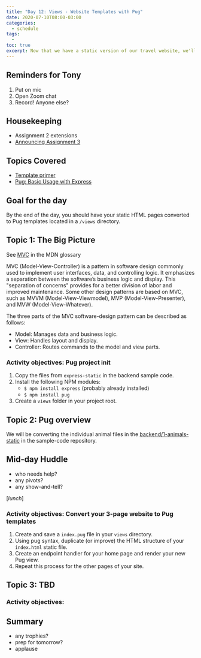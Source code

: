 ```yaml
---
title: "Day 12: Views - Website Templates with Pug"
date: 2020-07-10T08:00-03:00
categories:
  - schedule
tags:
  - 
toc: true
excerpt: Now that we have a static version of our travel website, we'll convert the static HTML files into templates.
---
```

## Reminders for Tony
1. Put on mic
2. Open Zoom chat
3. Record! Anyone else?

## Housekeeping
- Assignment 2 extensions
- [Announcing Assignment 3](https://github.com/cprg210/assignments/tree/master/assignment-3)

## Topics Covered
- [Template primer](https://developer.mozilla.org/en-US/docs/Learn/Server-side/Express_Nodejs/Displaying_data/Template_primer)
- [Pug: Basic Usage with Express](https://expressjs.com/en/guide/using-template-engines.html)

## Goal for the day
By the end of the day, you should have your static HTML pages converted to Pug templates located in a `/views` directory.

## Topic 1: The Big Picture
See [MVC](https://developer.mozilla.org/en-US/docs/Glossary/MVC) in the MDN glossary

MVC (Model-View-Controller) is a pattern in software design commonly used to implement user interfaces, data, and controlling logic. It emphasizes a separation between the software’s business logic and display. This "separation of concerns" provides for a better division of labor and improved maintenance. Some other design patterns are based on MVC, such as MVVM (Model-View-Viewmodel), MVP (Model-View-Presenter), and MVW (Model-View-Whatever).

The three parts of the MVC software-design pattern can be described as follows:

- Model: Manages data and business logic.
- View: Handles layout and display.
- Controller: Routes commands to the model and view parts.

### Activity objectives: Pug project init
1. Copy the files from `express-static` in the backend sample code.
2. Install the following NPM modules:
    - `$ npm install express` (probably already installed)
    - `$ npm install pug`
3. Create a `views` folder in your project root.

## Topic 2: Pug overview
We will be converting the individual animal files in the [backend/1-animals-static](https://github.com/cprg210/sample-code/tree/master/backend/1-animals-static) in the sample-code repository.

## Mid-day Huddle
- who needs help?
- any pivots?
- any show-and-tell?

[*lunch*]

### Activity objectives: Convert your 3-page website to Pug templates
1. Create and save a `index.pug` file in your `views` directory.
2. Using pug syntax, duplicate (or improve) the HTML structure of your `index.html` static file.
3. Create an endpoint handler for your home page and render your new Pug view.
4. Repeat this process for the other pages of your site.

## Topic 3: TBD

### Activity objectives: 

## Summary
- any trophies?
- prep for tomorrow?
- applause